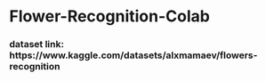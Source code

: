 # Flower-Recognition-Colab

<h3> dataset link: https://www.kaggle.com/datasets/alxmamaev/flowers-recognition </h3>
